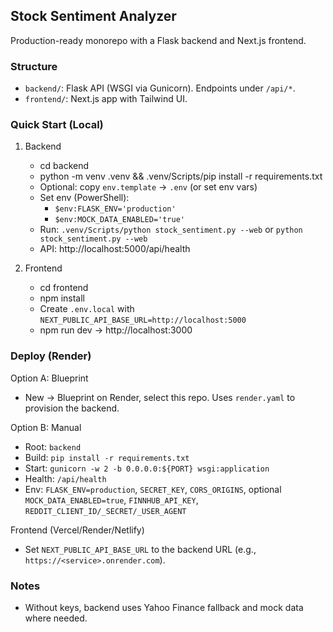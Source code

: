 ## Stock Sentiment Analyzer

Production-ready monorepo with a Flask backend and Next.js frontend.

### Structure
- `backend/`: Flask API (WSGI via Gunicorn). Endpoints under `/api/*`.
- `frontend/`: Next.js app with Tailwind UI.

### Quick Start (Local)
1) Backend
   - cd backend
   - python -m venv .venv && .venv/Scripts/pip install -r requirements.txt
   - Optional: copy `env.template` → `.env` (or set env vars)
   - Set env (PowerShell):
     - `$env:FLASK_ENV='production'`
     - `$env:MOCK_DATA_ENABLED='true'`
   - Run: `.venv/Scripts/python stock_sentiment.py --web` or `python stock_sentiment.py --web`
   - API: http://localhost:5000/api/health

2) Frontend
   - cd frontend
   - npm install
   - Create `.env.local` with `NEXT_PUBLIC_API_BASE_URL=http://localhost:5000`
   - npm run dev → http://localhost:3000

### Deploy (Render)
Option A: Blueprint
- New → Blueprint on Render, select this repo. Uses `render.yaml` to provision the backend.

Option B: Manual
- Root: `backend`
- Build: `pip install -r requirements.txt`
- Start: `gunicorn -w 2 -b 0.0.0.0:${PORT} wsgi:application`
- Health: `/api/health`
- Env: `FLASK_ENV=production`, `SECRET_KEY`, `CORS_ORIGINS`, optional `MOCK_DATA_ENABLED=true`, `FINNHUB_API_KEY`, `REDDIT_CLIENT_ID/_SECRET/_USER_AGENT`

Frontend (Vercel/Render/Netlify)
- Set `NEXT_PUBLIC_API_BASE_URL` to the backend URL (e.g., `https://<service>.onrender.com`).

### Notes
- Without keys, backend uses Yahoo Finance fallback and mock data where needed.


